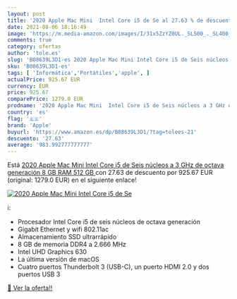 ```yaml
---
layout: post
title: '2020 Apple Mac Mini  Intel Core i5 de Se al 27.63 % de descuento'
date: 2021-08-06 18:16:49
image: 'https://m.media-amazon.com/images/I/31x5ZzYZ0UL._SL500_._SL400_.jpg'
comments: true
category: ofertas
author: 'tole.es'
slug: 'B08639L3D1-es 2020 Apple Mac Mini Intel Core i5 de Seis núcleos a 3 GHz...'
sku: 'B08639L3D1-es'
tags: [ 'Informática','Portátiles','apple', ]
actualPrice: 925.67 EUR
currency: EUR
price: 925.67
comparePrice: 1279.0 EUR
prodname: '2020 Apple Mac Mini  Intel Core i5 de Seis núcleos a 3 GHz de octava generación  8 GB RAM  512 GB '
country: 'es'
flag: '🇪🇸'
brand: 'Apple'
buyurl: 'https://www.amazon.es/dp/B08639L3D1/?tag=tolees-21'
descuento: '27.63'
average: '983.992777777777'
---
```


Está [2020 Apple Mac Mini  Intel Core i5 de Seis núcleos a 3 GHz de octava generación  8 GB RAM  512 GB ](https://www.amazon.es/dp/B08639L3D1/?tag=tolees-21) con 27.63 de descuento por 925.67 EUR (original: 1279.0 EUR) en el siguiente enlace!

[![2020 Apple Mac Mini  Intel Core i5 de Se](https://m.media-amazon.com/images/I/31x5ZzYZ0UL._SL500_._SL400_.jpg)](https://www.amazon.es/dp/B08639L3D1/?tag=tolees-21)

ℹ️:

- Procesador Intel Core i5 de seis núcleos de octava generación
- Gigabit Ethernet y wifi 802.11ac
- Almacenamiento SSD ultrarrápido
- 8 GB de memoria DDR4 a 2.666 MHz
- Intel UHD Graphics 630
- La última versión de macOS
- Cuatro puertos Thunderbolt 3 (USB-C), un puerto HDMI 2.0 y dos puertos USB 3

[🛒 Ver la oferta!!](https://www.amazon.es/dp/B08639L3D1/?tag=tolees-21)
